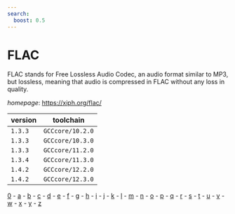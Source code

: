 ```yaml
---
search:
  boost: 0.5
---
```

# FLAC

FLAC stands for Free Lossless Audio Codec, an audio format similar to MP3, but lossless, meaning that audio is compressed in FLAC without any loss in quality.

*homepage*: <https://xiph.org/flac/>

version | toolchain
--------|----------
``1.3.3`` | ``GCCcore/10.2.0``
``1.3.3`` | ``GCCcore/10.3.0``
``1.3.3`` | ``GCCcore/11.2.0``
``1.3.4`` | ``GCCcore/11.3.0``
``1.4.2`` | ``GCCcore/12.2.0``
``1.4.2`` | ``GCCcore/12.3.0``

[0](../0/index.md) - [a](../a/index.md) - [b](../b/index.md) - [c](../c/index.md) - [d](../d/index.md) - [e](../e/index.md) - [f](../f/index.md) - [g](../g/index.md) - [h](../h/index.md) - [i](../i/index.md) - [j](../j/index.md) - [k](../k/index.md) - [l](../l/index.md) - [m](../m/index.md) - [n](../n/index.md) - [o](../o/index.md) - [p](../p/index.md) - [q](../q/index.md) - [r](../r/index.md) - [s](../s/index.md) - [t](../t/index.md) - [u](../u/index.md) - [v](../v/index.md) - [w](../w/index.md) - [x](../x/index.md) - [y](../y/index.md) - [z](../z/index.md)

